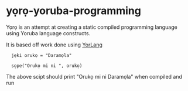 # yọrọ-yoruba-programming

Yọrọ is an attempt at creating a static compiled programming language using Yoruba language constructs.

It is based off work done using [YorLang](https://anoniscoding.github.io/yorlang/docs/doc.html)


```
  jẹki orukọ = "Daramọla"

  sọpe("Orukọ mi ni ", orukọ)
```

The above scipt should print "Orukọ mi ni Daramọla" when compiled and run

